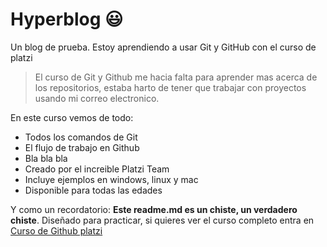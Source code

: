 # Hyperblog 😃
Un blog de prueba. Estoy aprendiendo a usar Git y GitHub con el curso de platzi
> El curso de Git y Github me hacia falta para aprender mas acerca de los repositorios, estaba harto de tener que trabajar con proyectos usando mi correo electronico.

En este curso vemos de todo: 
* Todos los comandos de Git
* El flujo de trabajo en Github
* Bla bla bla
* Creado por el increible Platzi Team
* Incluye ejemplos en windows, linux y mac
* Disponible para todas las edades

Y como un recordatorio: **Este readme.md es un chiste, un verdadero chiste**. Diseñado para practicar, si quieres ver el curso completo entra en [Curso de Github platzi](https://platzi.com/clases/1557-git-github/19977-readmemd-es-una-excelente-practica/ "Curso de Github platzi")